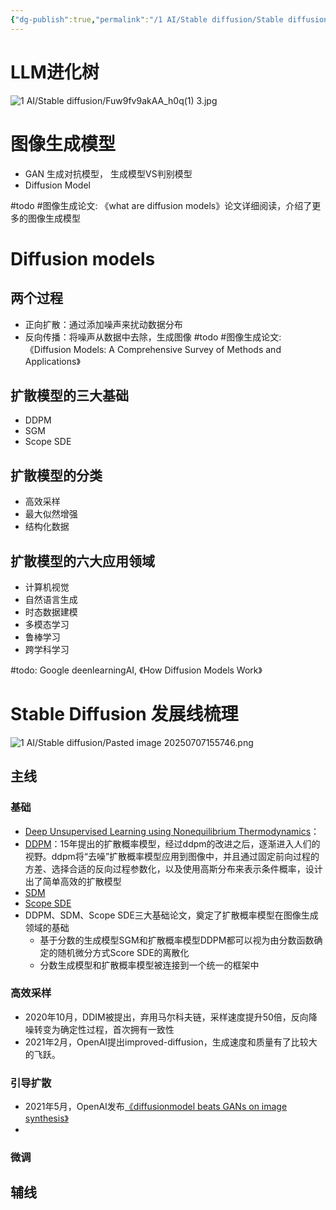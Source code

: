 ```yaml
---
{"dg-publish":true,"permalink":"/1 AI/Stable diffusion/Stable diffusion原理解析/","noteIcon":""}
---
```



# LLM进化树

![1 AI/Stable diffusion/Fuw9fv9akAA_h0q(1) 3.jpg](/img/user/1%20AI/Stable%20diffusion/Fuw9fv9akAA_h0q(1)%203.jpg)
# 图像生成模型

- GAN 生成对抗模型， 生成模型VS判别模型
- Diffusion Model 

#todo #图像生成论文: 《what are diffusion models》论文详细阅读，介绍了更多的图像生成模型

# Diffusion models
## 两个过程

- 正向扩散：通过添加噪声来扰动数据分布
- 反向传播：将噪声从数据中去除，生成图像
#todo  #图像生成论文: 《Diffusion Models: A Comprehensive Survey of Methods and Applications》

## 扩散模型的三大基础

- DDPM
- SGM
- Scope SDE

## 扩散模型的分类

- 高效采样
- 最大似然增强
- 结构化数据

## 扩散模型的六大应用领域

- 计算机视觉
- 自然语言生成
- 时态数据建模
- 多模态学习
- 鲁棒学习
- 跨学科学习

#todo: Google deenlearningAI, 《How Diffusion Models Work》

# Stable Diffusion 发展线梳理
![1 AI/Stable diffusion/Pasted image 20250707155746.png](/img/user/1%20AI/Stable%20diffusion/Pasted%20image%2020250707155746.png)
## 主线

### 基础

- [Deep Unsupervised Learning using Nonequilibrium Thermodynamics](https://arxiv.org/pdf/1503.03585)：
- [DDPM](https://arxiv.org/pdf/1907.05600v1.pdf)：15年提出的扩散概率模型，经过ddpm的改进之后，逐渐进入人们的视野。ddpm将“去噪”扩散概率模型应用到图像中，并且通过固定前向过程的方差、选择合适的反向过程参数化，以及使用高斯分布来表示条件概率，设计出了简单高效的扩散模型
- [SDM](https://arxiv.org/pdf/2006.11239v1.pdf)
- [Scope SDE](https://arxiv.org/pdf/2011.13456v1)
- DDPM、SDM、Scope SDE三大基础论文，奠定了扩散概率模型在图像生成领域的基础
	- 基于分数的生成模型SGM和扩散概率模型DDPM都可以视为由分数函数确定的随机微分方式Score SDE的离散化
	- 分数生成模型和扩散概率模型被连接到一个统一的框架中
	
### 高效采样
- 2020年10月，DDIM被提出，弃用马尔科夫链，采样速度提升50倍，反向降噪转变为确定性过程，首次拥有一致性
- 2021年2月，OpenAI提出improved-diffusion，生成速度和质量有了比较大的飞跃。

### 引导扩散
- 2021年5月，OpenAI发布[《diffusionmodel beats GANs on image synthesis》](https://arxiv.org/pdf/2105.05233)
- 

### 微调

## 辅线